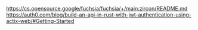 https://cs.opensource.google/fuchsia/fuchsia/+/main:zircon/README.md
https://auth0.com/blog/build-an-api-in-rust-with-jwt-authentication-using-actix-web/#Getting-Started